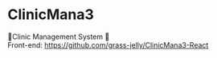 # ClinicMana3
🏥Clinic Management System 🏥 <br />
Front-end: https://github.com/grass-jelly/ClinicMana3-React <br />
